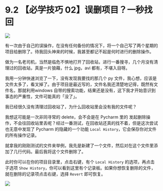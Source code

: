 # 9.2 【必学技巧 02】误删项目？一秒找回

![](http://image.iswbm.com/20200804124133.png)

有一次由于自己的误操作，在没有任何备份的情况下，将一个自己写了两个星期的项目给删除了。待我回头神来的时候，我甚至都记不起是何时进行的删除操作。

做为一名老司机，当然是临危不惧地打开了回收站，进行一番搜寻，几个月没有清理过的回收站，真是一片狼藉，什么 jpg，avi 都有，不堪入目呀。

我用一分钟快速浏览了一下，没有发现我要找的那几个 py 文件，我心想，应该是文件太多了，看叉掉了。由于项目是最近写的，文件名我还清楚地记得，既然有文件名，那就利用windows 自带的搜索功能，结果还是没有，这下我才开始意识到事态的严重性，文件可能真的「没了」。

我已经很久没有清理过回收站了，为什么回收站里会没有我的文件呢？

我想这可能是一次非同寻常的 delete，会不会是在 Pycharm 里的 发起删除操作，不会往回收站里丢呢？经过一番测试，在回收站还真的找不着，但是这次尝试也无意中发现了 Pycharm 的隐藏的一个功能 `Local History`，它会保存你对文件的所有操作记录。

就拿我的刚刚测试的文件来举例，我先是新建了一个文件，然后对在这个文件里添加了几行代码。最后我将这个文件删除了。

此时你可以在你的项目目录里，点击右键，有个 `Local History` 的选项，再点击子选项 `Show History`，你可以看到这里有个记录板。如果你想恢复删除的文件，就在删除的记录项点击右键，选择 `Revert` 即可恢复。

![](http://image.iswbm.com/20190323153643.png)



